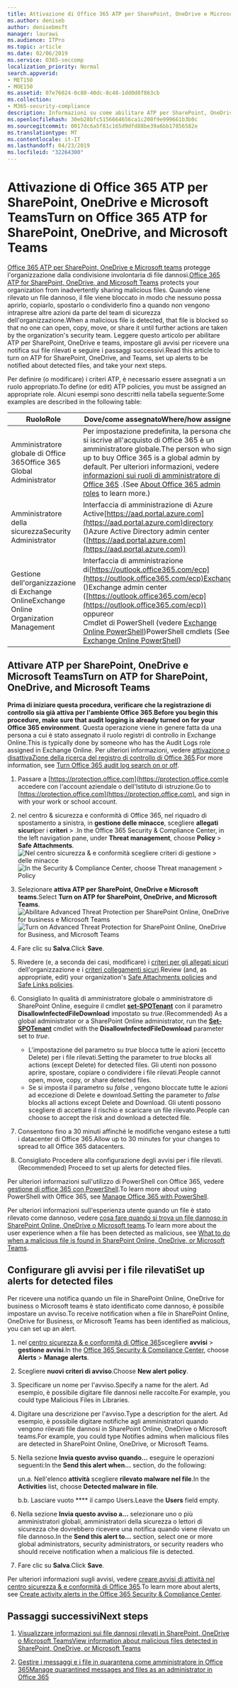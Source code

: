 ```yaml
---
title: Attivazione di Office 365 ATP per SharePoint, OneDrive e Microsoft Teams
ms.author: deniseb
author: denisebmsft
manager: laurawi
ms.audience: ITPro
ms.topic: article
ms.date: 02/06/2019
ms.service: O365-seccomp
localization_priority: Normal
search.appverid:
- MET150
- MOE150
ms.assetid: 07e76024-0c80-40dc-8c48-1dd0d0f863cb
ms.collection:
- M365-security-compliance
description: Informazioni su come abilitare ATP per SharePoint, OneDrive e teams, inclusa la procedura per impostare gli avvisi per i file rilevati.
ms.openlocfilehash: 30eb28bfc5156664656ca1c200f9e999661b3b0c
ms.sourcegitcommit: 0017dc6a5f81c165d9dfd88be39a6bb17856582e
ms.translationtype: MT
ms.contentlocale: it-IT
ms.lasthandoff: 04/23/2019
ms.locfileid: "32264300"
---
```

# <a name="turn-on-office-365-atp-for-sharepoint-onedrive-and-microsoft-teams"></a><span data-ttu-id="a2005-103">Attivazione di Office 365 ATP per SharePoint, OneDrive e Microsoft Teams</span><span class="sxs-lookup"><span data-stu-id="a2005-103">Turn on Office 365 ATP for SharePoint, OneDrive, and Microsoft Teams</span></span>

<span data-ttu-id="a2005-104">[Office 365 ATP per SharePoint, OneDrive e Microsoft teams](atp-for-spo-odb-and-teams.md) protegge l'organizzazione dalla condivisione involontaria di file dannosi.</span><span class="sxs-lookup"><span data-stu-id="a2005-104">[Office 365 ATP for SharePoint, OneDrive, and Microsoft Teams](atp-for-spo-odb-and-teams.md) protects your organization from inadvertently sharing malicious files.</span></span> <span data-ttu-id="a2005-105">Quando viene rilevato un file dannoso, il file viene bloccato in modo che nessuno possa aprirlo, copiarlo, spostarlo o condividerlo fino a quando non vengono intraprese altre azioni da parte del team di sicurezza dell'organizzazione.</span><span class="sxs-lookup"><span data-stu-id="a2005-105">When a malicious file is detected, that file is blocked so that no one can open, copy, move, or share it until further actions are taken by the organization's security team.</span></span> <span data-ttu-id="a2005-106">Leggere questo articolo per abilitare ATP per SharePoint, OneDrive e teams, impostare gli avvisi per ricevere una notifica sui file rilevati e seguire i passaggi successivi.</span><span class="sxs-lookup"><span data-stu-id="a2005-106">Read this article to turn on ATP for SharePoint, OneDrive, and Teams, set up alerts to be notified about detected files, and take your next steps.</span></span> 
  
<span data-ttu-id="a2005-107">Per definire (o modificare) i criteri ATP, è necessario essere assegnati a un ruolo appropriato.</span><span class="sxs-lookup"><span data-stu-id="a2005-107">To define (or edit) ATP policies, you must be assigned an appropriate role.</span></span> <span data-ttu-id="a2005-108">Alcuni esempi sono descritti nella tabella seguente:</span><span class="sxs-lookup"><span data-stu-id="a2005-108">Some examples are described in the following table:</span></span>

|<span data-ttu-id="a2005-109">Ruolo</span><span class="sxs-lookup"><span data-stu-id="a2005-109">Role</span></span>  |<span data-ttu-id="a2005-110">Dove/come assegnato</span><span class="sxs-lookup"><span data-stu-id="a2005-110">Where/how assigned</span></span>  |
|---------|---------|
|<span data-ttu-id="a2005-111">Amministratore globale di Office 365</span><span class="sxs-lookup"><span data-stu-id="a2005-111">Office 365 Global Administrator</span></span> |<span data-ttu-id="a2005-112">Per impostazione predefinita, la persona che si iscrive all'acquisto di Office 365 è un amministratore globale.</span><span class="sxs-lookup"><span data-stu-id="a2005-112">The person who signs up to buy Office 365 is a global admin by default.</span></span> <span data-ttu-id="a2005-113">Per ulteriori informazioni, vedere [informazioni sui ruoli di amministratore di Office 365](https://docs.microsoft.com/office365/admin/add-users/about-admin-roles) .</span><span class="sxs-lookup"><span data-stu-id="a2005-113">(See [About Office 365 admin roles](https://docs.microsoft.com/office365/admin/add-users/about-admin-roles) to learn more.)</span></span>         |
|<span data-ttu-id="a2005-114">Amministratore della sicurezza</span><span class="sxs-lookup"><span data-stu-id="a2005-114">Security Administrator</span></span> |<span data-ttu-id="a2005-115">Interfaccia di amministrazione di Azure Active[https://aad.portal.azure.com](https://aad.portal.azure.com)directory ()</span><span class="sxs-lookup"><span data-stu-id="a2005-115">Azure Active Directory admin center ([https://aad.portal.azure.com](https://aad.portal.azure.com))</span></span>|
|<span data-ttu-id="a2005-116">Gestione dell'organizzazione di Exchange Online</span><span class="sxs-lookup"><span data-stu-id="a2005-116">Exchange Online Organization Management</span></span> |<span data-ttu-id="a2005-117">Interfaccia di amministrazione di[https://outlook.office365.com/ecp](https://outlook.office365.com/ecp)Exchange ()</span><span class="sxs-lookup"><span data-stu-id="a2005-117">Exchange admin center ([https://outlook.office365.com/ecp](https://outlook.office365.com/ecp))</span></span> <br><span data-ttu-id="a2005-118">oppure</span><span class="sxs-lookup"><span data-stu-id="a2005-118">or</span></span> <br>  <span data-ttu-id="a2005-119">Cmdlet di PowerShell (vedere [Exchange Online PowerShell](https://docs.microsoft.com/powershell/exchange/exchange-online/exchange-online-powershell?view=exchange-ps))</span><span class="sxs-lookup"><span data-stu-id="a2005-119">PowerShell cmdlets (See [Exchange Online PowerShell](https://docs.microsoft.com/powershell/exchange/exchange-online/exchange-online-powershell?view=exchange-ps))</span></span> |
  
## <a name="turn-on-atp-for-sharepoint-onedrive-and-microsoft-teams"></a><span data-ttu-id="a2005-120">Attivare ATP per SharePoint, OneDrive e Microsoft Teams</span><span class="sxs-lookup"><span data-stu-id="a2005-120">Turn on ATP for SharePoint, OneDrive, and Microsoft Teams</span></span>

<span data-ttu-id="a2005-121">**Prima di iniziare questa procedura, verificare che la registrazione di controllo sia già attiva per l'ambiente Office 365**.</span><span class="sxs-lookup"><span data-stu-id="a2005-121">**Before you begin this procedure, make sure that audit logging is already turned on for your Office 365 environment**.</span></span> <span data-ttu-id="a2005-122">Questa operazione viene in genere fatta da una persona a cui è stato assegnato il ruolo registri di controllo in Exchange Online.</span><span class="sxs-lookup"><span data-stu-id="a2005-122">This is typically done by someone who has the Audit Logs role assigned in Exchange Online.</span></span> <span data-ttu-id="a2005-123">Per ulteriori informazioni, vedere [attivazione o disattivaZione della ricerca del registro di controllo di Office 365](turn-audit-log-search-on-or-off.md).</span><span class="sxs-lookup"><span data-stu-id="a2005-123">For more information, see [Turn Office 365 audit log search on or off](turn-audit-log-search-on-or-off.md).</span></span>
  
1. <span data-ttu-id="a2005-124">Passare a [https://protection.office.com](https://protection.office.com)e accedere con l'account aziendale o dell'Istituto di istruzione.</span><span class="sxs-lookup"><span data-stu-id="a2005-124">Go to [https://protection.office.com](https://protection.office.com), and sign in with your work or school account.</span></span>
    
2. <span data-ttu-id="a2005-125">nel centro &amp; sicurezza e conformità di Office 365, nel riquadro di spostamento a sinistra, in **gestione delle minacce**, scegliere **allegati sicuri**per i **criteri** \> .</span><span class="sxs-lookup"><span data-stu-id="a2005-125">In the Office 365 Security &amp; Compliance Center, in the left navigation pane, under **Threat management**, choose **Policy** \> **Safe Attachments**.</span></span> <br/><span data-ttu-id="a2005-126">![Nel centro sicurezza &amp; e conformità scegliere criteri di gestione \> delle minacce](media/08849c91-f043-4cd1-a55e-d440c86442f2.png)</span><span class="sxs-lookup"><span data-stu-id="a2005-126">![In the Security &amp; Compliance Center, choose Threat management \> Policy](media/08849c91-f043-4cd1-a55e-d440c86442f2.png)</span></span>
  
3. <span data-ttu-id="a2005-127">Selezionare **attiva ATP per SharePoint, OneDrive e Microsoft teams**.</span><span class="sxs-lookup"><span data-stu-id="a2005-127">Select **Turn on ATP for SharePoint, OneDrive, and Microsoft Teams**.</span></span><br/><span data-ttu-id="a2005-128">![Abilitare Advanced Threat Protection per SharePoint Online, OneDrive for business e Microsoft Teams](media/48cfaace-59cc-4e60-bf86-05ff6b99bdbf.png)</span><span class="sxs-lookup"><span data-stu-id="a2005-128">![Turn on Advanced Threat Protection for SharePoint Online, OneDrive for Business, and Microsoft Teams](media/48cfaace-59cc-4e60-bf86-05ff6b99bdbf.png)</span></span>
  
4. <span data-ttu-id="a2005-129">Fare clic su **Salva**.</span><span class="sxs-lookup"><span data-stu-id="a2005-129">Click **Save**.</span></span>
    
5. <span data-ttu-id="a2005-130">Rivedere (e, a seconda dei casi, modificare) i [criteri per gli allegati sicuri](set-up-atp-safe-attachments-policies.md) dell'organizzazione e i [criteri collegamenti sicuri](set-up-atp-safe-links-policies.md).</span><span class="sxs-lookup"><span data-stu-id="a2005-130">Review (and, as appropriate, edit) your organization's [Safe Attachments policies](set-up-atp-safe-attachments-policies.md) and [Safe Links policies](set-up-atp-safe-links-policies.md).</span></span>
    
6. <span data-ttu-id="a2005-131">Consigliato In qualità di amministratore globale o amministratore di SharePoint Online, eseguire il cmdlet **[set-SPOTenant](https://docs.microsoft.com/powershell/module/sharepoint-online/Set-SPOTenant?view=sharepoint-ps)** con il parametro **DisallowInfectedFileDownload** impostato su *true*.</span><span class="sxs-lookup"><span data-stu-id="a2005-131">(Recommended) As a global administrator or a SharePoint Online administrator, run the **[Set-SPOTenant](https://docs.microsoft.com/powershell/module/sharepoint-online/Set-SPOTenant?view=sharepoint-ps)** cmdlet with the **DisallowInfectedFileDownload** parameter set to  *true*.</span></span> <br/>
      - <span data-ttu-id="a2005-132">L'impostazione del parametro su *true* blocca tutte le azioni (eccetto Delete) per i file rilevati.</span><span class="sxs-lookup"><span data-stu-id="a2005-132">Setting the parameter to *true* blocks all actions (except Delete) for detected files.</span></span> <span data-ttu-id="a2005-133">Gli utenti non possono aprire, spostare, copiare o condividere i file rilevati.</span><span class="sxs-lookup"><span data-stu-id="a2005-133">People cannot open, move, copy, or share detected files.</span></span>
      - <span data-ttu-id="a2005-134">Se si imposta il parametro su *false* , vengono bloccate tutte le azioni ad eccezione di Delete e download.</span><span class="sxs-lookup"><span data-stu-id="a2005-134">Setting the parameter to *false* blocks all actions except Delete and Download.</span></span> <span data-ttu-id="a2005-135">Gli utenti possono scegliere di accettare il rischio e scaricare un file rilevato.</span><span class="sxs-lookup"><span data-stu-id="a2005-135">People can choose to accept the risk and download a detected file.</span></span>  
   
7. <span data-ttu-id="a2005-136">Consentono fino a 30 minuti affinché le modifiche vengano estese a tutti i datacenter di Office 365.</span><span class="sxs-lookup"><span data-stu-id="a2005-136">Allow up to 30 minutes for your changes to spread to all Office 365 datacenters.</span></span>
    
8. <span data-ttu-id="a2005-137">Consigliato Procedere alla configurazione degli avvisi per i file rilevati.</span><span class="sxs-lookup"><span data-stu-id="a2005-137">(Recommended) Proceed to set up alerts for detected files.</span></span>
    
<span data-ttu-id="a2005-138">Per ulteriori informazioni sull'utilizzo di PowerShell con Office 365, vedere [gestione di office 365 con PowerShell](https://docs.microsoft.com/office365/enterprise/powershell/manage-office-365-with-office-365-powershell).</span><span class="sxs-lookup"><span data-stu-id="a2005-138">To learn more about using PowerShell with Office 365, see [Manage Office 365 with PowerShell](https://docs.microsoft.com/office365/enterprise/powershell/manage-office-365-with-office-365-powershell).</span></span> 

<span data-ttu-id="a2005-139">Per ulteriori informazioni sull'esperienza utente quando un file è stato rilevato come dannoso, vedere [cosa fare quando si trova un file dannoso in SharePoint Online, OneDrive o Microsoft teams](https://support.office.com/article/01e902ad-a903-4e0f-b093-1e1ac0c37ad2).</span><span class="sxs-lookup"><span data-stu-id="a2005-139">To learn more about the user experience when a file has been detected as malicious, see [What to do when a malicious file is found in SharePoint Online, OneDrive, or Microsoft Teams](https://support.office.com/article/01e902ad-a903-4e0f-b093-1e1ac0c37ad2).</span></span> 
  
## <a name="set-up-alerts-for-detected-files"></a><span data-ttu-id="a2005-140">Configurare gli avvisi per i file rilevati</span><span class="sxs-lookup"><span data-stu-id="a2005-140">Set up alerts for detected files</span></span>

<span data-ttu-id="a2005-141">Per ricevere una notifica quando un file in SharePoint Online, OneDrive for business o Microsoft teams è stato identificato come dannoso, è possibile impostare un avviso.</span><span class="sxs-lookup"><span data-stu-id="a2005-141">To receive notification when a file in SharePoint Online, OneDrive for Business, or Microsoft Teams has been identified as malicious, you can set up an alert.</span></span>
  
1. <span data-ttu-id="a2005-142">nel [centro sicurezza &amp; e conformità di Office 365](https://protection.office.com)scegliere **avvisi** \> **gestione avvisi**.</span><span class="sxs-lookup"><span data-stu-id="a2005-142">In the [Office 365 Security &amp; Compliance Center](https://protection.office.com), choose **Alerts** \> **Manage alerts**.</span></span>
    
2. <span data-ttu-id="a2005-143">Scegliere **nuovi criteri di avviso**.</span><span class="sxs-lookup"><span data-stu-id="a2005-143">Choose **New alert policy**.</span></span>
    
3. <span data-ttu-id="a2005-144">Specificare un nome per l'avviso.</span><span class="sxs-lookup"><span data-stu-id="a2005-144">Specify a name for the alert.</span></span> <span data-ttu-id="a2005-145">Ad esempio, è possibile digitare file dannosi nelle raccolte.</span><span class="sxs-lookup"><span data-stu-id="a2005-145">For example, you could type Malicious Files in Libraries.</span></span>
    
4. <span data-ttu-id="a2005-146">Digitare una descrizione per l'avviso.</span><span class="sxs-lookup"><span data-stu-id="a2005-146">Type a description for the alert.</span></span> <span data-ttu-id="a2005-147">Ad esempio, è possibile digitare notifiche agli amministratori quando vengono rilevati file dannosi in SharePoint Online, OneDrive o Microsoft teams.</span><span class="sxs-lookup"><span data-stu-id="a2005-147">For example, you could type Notifies admins when malicious files are detected in SharePoint Online, OneDrive, or Microsoft Teams.</span></span>
    
5. <span data-ttu-id="a2005-148">Nella sezione **Invia questo avviso quando...** eseguire le operazioni seguenti:</span><span class="sxs-lookup"><span data-stu-id="a2005-148">In the **Send this alert when...** section, do the following:</span></span> 
    
    <span data-ttu-id="a2005-149">un.</span><span class="sxs-lookup"><span data-stu-id="a2005-149">a.</span></span> <span data-ttu-id="a2005-150">Nell'elenco **attività** scegliere **rilevato malware nel file**.</span><span class="sxs-lookup"><span data-stu-id="a2005-150">In the **Activities** list, choose **Detected malware in file**.</span></span>
    
    <span data-ttu-id="a2005-151">b.</span><span class="sxs-lookup"><span data-stu-id="a2005-151">b.</span></span> <span data-ttu-id="a2005-152">Lasciare vuoto \*\*\*\* il campo Users.</span><span class="sxs-lookup"><span data-stu-id="a2005-152">Leave the **Users** field empty.</span></span> 
    
6. <span data-ttu-id="a2005-153">Nella sezione **Invia questo avviso a...** selezionare uno o più amministratori globali, amministratori della sicurezza o lettori di sicurezza che dovrebbero ricevere una notifica quando viene rilevato un file dannoso.</span><span class="sxs-lookup"><span data-stu-id="a2005-153">In the **Send this alert to...** section, select one or more global administrators, security administrators, or security readers who should receive notification when a malicious file is detected.</span></span> 
    
7. <span data-ttu-id="a2005-154">Fare clic su **Salva**.</span><span class="sxs-lookup"><span data-stu-id="a2005-154">Click **Save**.</span></span>
    
<span data-ttu-id="a2005-155">Per ulteriori informazioni sugli avvisi, vedere [creare avvisi di attività nel centro sicurezza &amp; e conformità di Office 365](create-activity-alerts.md).</span><span class="sxs-lookup"><span data-stu-id="a2005-155">To learn more about alerts, see [Create activity alerts in the Office 365 Security &amp; Compliance Center](create-activity-alerts.md).</span></span> 
  
## <a name="next-steps"></a><span data-ttu-id="a2005-156">Passaggi successivi</span><span class="sxs-lookup"><span data-stu-id="a2005-156">Next steps</span></span>

1. [<span data-ttu-id="a2005-157">Visualizzare informazioni sui file dannosi rilevati in SharePoint, OneDrive o Microsoft Teams</span><span class="sxs-lookup"><span data-stu-id="a2005-157">View information about malicious files detected in SharePoint, OneDrive, or Microsoft Teams</span></span>](malicious-files-detected-in-spo-odb-or-teams.md)
    
2. [<span data-ttu-id="a2005-158">Gestire i messaggi e i file in quarantena come amministratore in Office 365</span><span class="sxs-lookup"><span data-stu-id="a2005-158">Manage quarantined messages and files as an administrator in Office 365</span></span>](manage-quarantined-messages-and-files.md)
    

  

